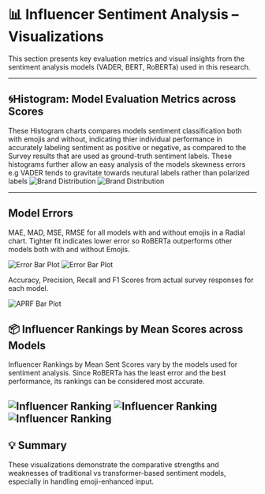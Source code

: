 # 📊 Influencer Sentiment Analysis – Visualizations

This section presents key evaluation metrics and visual insights from the sentiment analysis models (VADER, BERT, RoBERTa) used in this research.

---

## 🌀Histogram: Model Evaluation Metrics across Scores

These Histogram charts compares models sentiment classification both with emojis and without, indicating thier individual performance in accurately labeling sentiment as positive or negative, as compared to the Survey results that are used as ground-truth sentiment labels. These histograms further allow an easy analysis of the models skewness errors e.g VADER tends to gravitate towards neutural labels rather than polarized labels
![Brand Distribution](Plots/plot_1.png)
![Brand Distribution](Plots/plot_2.png)

---

## Model Errors

MAE, MAD, MSE, RMSE for all models with and without emojis in a Radial chart.
Tighter fit indicates lower error so RoBERTa outperforms other models both with and without Emojis.

![Error Bar Plot](Plots/plot_3.png)
![Error Bar Plot](Plots/plot_6.png)

Accuracy, Precision, Recall and F1 Scores from actual survey responses for each model.

![APRF Bar Plot](Plots/plot_13.png)


## 📦 Influencer Rankings by Mean Scores across Models

Influencer Rankings by Mean Sent Scores vary by the models used for sentiment analysis. Since RoBERTa has the least error and the best performance, its rankings can be considered most accurate.

![Influencer Ranking](Plots/plot_34.png)
![Influencer Ranking](Plots/plot_35.png)
![Influencer Ranking](Plots/plot_36.png)
---

## 💡 Summary

These visualizations demonstrate the comparative strengths and weaknesses of traditional vs transformer-based sentiment models, especially in handling emoji-enhanced input.


